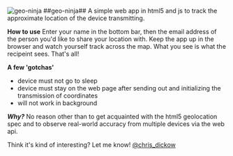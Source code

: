 ![geo-ninja][1]
##geo-ninja##
A simple web app in html5 and js to track the approximate location of the device transmitting.

**How to use**
Enter your name in the bottom bar, then the email address of the person you'd like to share your location with. Keep the app up in the browser and watch yourself track across the map. What you see is what the recipeint sees. That's all!

**A few 'gotchas'**
- device must not go to sleep
- device must stay on the web page after sending out and initializing the transmission of coordinates
- will not work in background

***Why?***
No reason other than to get acquainted with the html5 geolocation spec and to observe real-world accuracy from multiple devices via the web api.

Think it's kind of interesting? Let me know! [@chris_dickow][2]


  [1]: http://www.project107.net/geo-ninja/img/marker.png
  [2]: http://twitter.com/chris_dickow